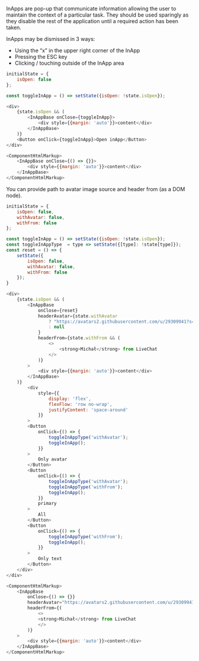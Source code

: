 InApps are pop-up that communicate information allowing the user to maintain the context of a particular task. They should be used sparingly as they disable the rest of the application until a required action has been taken.

InApps may be dismissed in 3 ways:
<ul>
  <li>Using the “x” in the upper right corner of the InApp</li>
  <li>Pressing the ESC key</li>
  <li>Clicking / touching outside of the InApp area</li>
</ul>

```js
initialState = {
    isOpen: false
};

const toggleInApp = () => setState({isOpen: !state.isOpen});

<div>
    {state.isOpen && (
        <InAppBase onClose={toggleInApp}>
            <div style={{margin: 'auto'}}>content</div>
        </InAppBase>
    )}
    <Button onClick={toggleInApp}>Open inApp</Button>
</div>
```
```js noeditor
<ComponentHtmlMarkup>
    <InAppBase onClose={() => {}}>
        <div style={{margin: 'auto'}}>content</div>
    </InAppBase>
</ComponentHtmlMarkup>
```

You can provide path to avatar image source and header from (as a DOM node).

```js
initialState = {
    isOpen: false,
    withAvatar: false,
    withFrom: false
};

const toggleInApp = () => setState({isOpen: !state.isOpen});
const toggleInAppType  = type => setState({[type]: !state[type]});
const reset = () => {
    setState({
        isOpen: false,
        withAvatar: false,
        withFrom: false
    });
}

<div>
    {state.isOpen && (
        <InAppBase 
            onClose={reset}
            headerAvatar={state.withAvatar
                ? "https://avatars2.githubusercontent.com/u/29309941?s=88&v=4"
                : null
            }
            headerFrom={state.withFrom && (
                <>
                    <strong>Michał</strong> from LiveChat
                </>
            )}
        >
            <div style={{margin: 'auto'}}>content</div>
        </InAppBase>
    )}
        <div
            style={{
                display: 'flex',
                flexFlow: 'row no-wrap',
                justifyContent: 'space-around'
            }}
        >
        <Button
            onClick={() => {
                toggleInAppType('withAvatar');
                toggleInApp();
            }}
        >
            Only avatar
        </Button>
        <Button
            onClick={() => {
                toggleInAppType('withAvatar');
                toggleInAppType('withFrom');
                toggleInApp();
            }}
            primary
        >
            All
        </Button>  
        <Button
            onClick={() => {
                toggleInAppType('withFrom');
                toggleInApp();
            }}
        >
            Only text
        </Button>
    </div>
</div>
```
```js noeditor
<ComponentHtmlMarkup>
    <InAppBase 
        onClose={() => {}}
        headerAvatar="https://avatars2.githubusercontent.com/u/29309941?s=88&v=4"
        headerFrom={(
            <>
            <strong>Michał</strong> from LiveChat
            </>
        )}
    >
        <div style={{margin: 'auto'}}>content</div>
    </InAppBase>
</ComponentHtmlMarkup>
```
